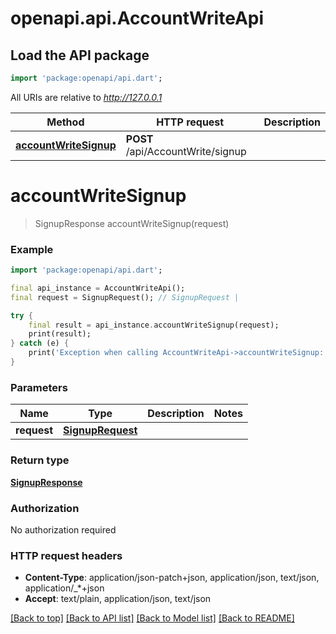 # openapi.api.AccountWriteApi

## Load the API package
```dart
import 'package:openapi/api.dart';
```

All URIs are relative to *http://127.0.0.1*

Method | HTTP request | Description
------------- | ------------- | -------------
[**accountWriteSignup**](AccountWriteApi.md#accountwritesignup) | **POST** /api/AccountWrite/signup | 


# **accountWriteSignup**
> SignupResponse accountWriteSignup(request)



### Example
```dart
import 'package:openapi/api.dart';

final api_instance = AccountWriteApi();
final request = SignupRequest(); // SignupRequest | 

try {
    final result = api_instance.accountWriteSignup(request);
    print(result);
} catch (e) {
    print('Exception when calling AccountWriteApi->accountWriteSignup: $e\n');
}
```

### Parameters

Name | Type | Description  | Notes
------------- | ------------- | ------------- | -------------
 **request** | [**SignupRequest**](SignupRequest.md)|  | 

### Return type

[**SignupResponse**](SignupResponse.md)

### Authorization

No authorization required

### HTTP request headers

 - **Content-Type**: application/json-patch+json, application/json, text/json, application/_*+json
 - **Accept**: text/plain, application/json, text/json

[[Back to top]](#) [[Back to API list]](../README.md#documentation-for-api-endpoints) [[Back to Model list]](../README.md#documentation-for-models) [[Back to README]](../README.md)

